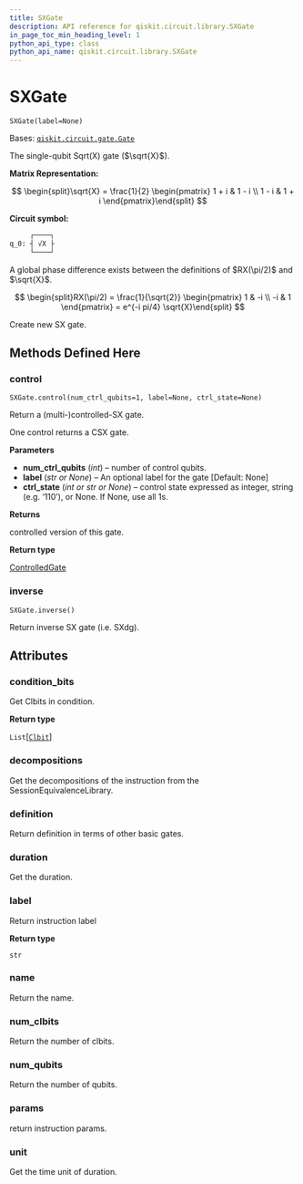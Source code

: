 ```yaml
---
title: SXGate
description: API reference for qiskit.circuit.library.SXGate
in_page_toc_min_heading_level: 1
python_api_type: class
python_api_name: qiskit.circuit.library.SXGate
---
```


# SXGate

<span id="qiskit.circuit.library.SXGate" />

`SXGate(label=None)`

Bases: [`qiskit.circuit.gate.Gate`](qiskit.circuit.Gate "qiskit.circuit.gate.Gate")

The single-qubit Sqrt(X) gate ($\sqrt{X}$).

**Matrix Representation:**

$$
\begin{split}\sqrt{X} = \frac{1}{2} \begin{pmatrix}
        1 + i & 1 - i \\
        1 - i & 1 + i
    \end{pmatrix}\end{split}
$$

**Circuit symbol:**

```python
     ┌────┐
q_0: ┤ √X ├
     └────┘
```

<Admonition title="Note" type="note">
  A global phase difference exists between the definitions of $RX(\pi/2)$ and $\sqrt{X}$.

  $$
  \begin{split}RX(\pi/2) = \frac{1}{\sqrt{2}} \begin{pmatrix}
              1 & -i \\
              -i & 1
            \end{pmatrix}
          = e^{-i pi/4} \sqrt{X}\end{split}
  $$
</Admonition>

Create new SX gate.

## Methods Defined Here

### control

<span id="qiskit.circuit.library.SXGate.control" />

`SXGate.control(num_ctrl_qubits=1, label=None, ctrl_state=None)`

Return a (multi-)controlled-SX gate.

One control returns a CSX gate.

**Parameters**

*   **num\_ctrl\_qubits** (*int*) – number of control qubits.
*   **label** (*str or None*) – An optional label for the gate \[Default: None]
*   **ctrl\_state** (*int or str or None*) – control state expressed as integer, string (e.g. ‘110’), or None. If None, use all 1s.

**Returns**

controlled version of this gate.

**Return type**

[ControlledGate](qiskit.circuit.ControlledGate "qiskit.circuit.ControlledGate")

### inverse

<span id="qiskit.circuit.library.SXGate.inverse" />

`SXGate.inverse()`

Return inverse SX gate (i.e. SXdg).

## Attributes

<span id="qiskit.circuit.library.SXGate.condition_bits" />

### condition\_bits

Get Clbits in condition.

**Return type**

`List`\[[`Clbit`](qiskit.circuit.Clbit "qiskit.circuit.classicalregister.Clbit")]

<span id="qiskit.circuit.library.SXGate.decompositions" />

### decompositions

Get the decompositions of the instruction from the SessionEquivalenceLibrary.

<span id="qiskit.circuit.library.SXGate.definition" />

### definition

Return definition in terms of other basic gates.

<span id="qiskit.circuit.library.SXGate.duration" />

### duration

Get the duration.

<span id="qiskit.circuit.library.SXGate.label" />

### label

Return instruction label

**Return type**

`str`

<span id="qiskit.circuit.library.SXGate.name" />

### name

Return the name.

<span id="qiskit.circuit.library.SXGate.num_clbits" />

### num\_clbits

Return the number of clbits.

<span id="qiskit.circuit.library.SXGate.num_qubits" />

### num\_qubits

Return the number of qubits.

<span id="qiskit.circuit.library.SXGate.params" />

### params

return instruction params.

<span id="qiskit.circuit.library.SXGate.unit" />

### unit

Get the time unit of duration.

